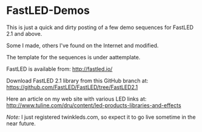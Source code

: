 FastLED-Demos
=============

This is just a quick and dirty posting of a few demo sequences for FastLED 2.1 and above. 

Some I made, others I've found on the Internet and modified.

The template for the sequences is under aattemplate.



FastLED is available from: http://fastled.io/

Download FastLED 2.1 library from this GitHub branch at: https://github.com/FastLED/FastLED/tree/FastLED2.1


Here an article on my web site with various LED links at: http://www.tuline.com/dru/content/led-products-libraries-and-effects


*Note:* I just registered twinkleds.com, so expect it to go live sometime in the near future.